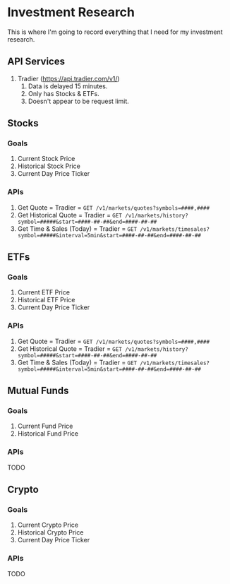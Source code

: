 # Investment Research

This is where I'm going to record everything that I need for my investment research.

## API Services

1. Tradier (https://api.tradier.com/v1/)
	1. Data is delayed 15 minutes.
	1. Only has Stocks & ETFs.
	1. Doesn't appear to be request limit.

## Stocks

### Goals

1. Current Stock Price
1. Historical Stock Price
1. Current Day Price Ticker


### APIs

1. Get Quote = Tradier = `GET /v1/markets/quotes?symbols=####,####`
1. Get Historical Quote = Tradier = `GET /v1/markets/history?symbol=#####&start=####-##-##&end=####-##-##`
1. Get Time & Sales (Today) = Tradier = `GET /v1/markets/timesales?symbol=#####&interval=5min&start=####-##-##&end=####-##-##`

## ETFs

### Goals

1. Current ETF Price
1. Historical ETF Price
1. Current Day Price Ticker

### APIs

1. Get Quote = Tradier = `GET /v1/markets/quotes?symbols=####,####`
1. Get Historical Quote = Tradier = `GET /v1/markets/history?symbol=#####&start=####-##-##&end=####-##-##`
1. Get Time & Sales (Today) = Tradier = `GET /v1/markets/timesales?symbol=#####&interval=5min&start=####-##-##&end=####-##-##`

## Mutual Funds

### Goals

1. Current Fund Price
1. Historical Fund Price

### APIs

TODO

## Crypto

### Goals

1. Current Crypto Price
1. Historical Crypto Price
1. Current Day Price Ticker

### APIs

TODO